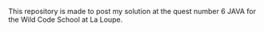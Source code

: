 This repository is made to post my solution at the quest number 6 JAVA for the Wild Code School at La Loupe.
